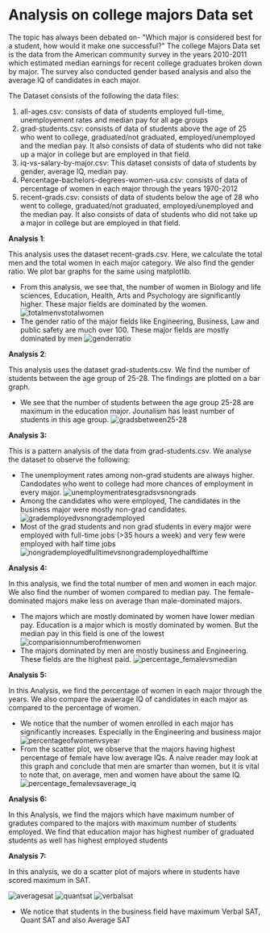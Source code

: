 
# Analysis on college majors Data set

The topic has always been debated on- "Which major is considered best for a student, how would it make one successful?" The college Majors Data set is the data from the American community survey in the years 2010-2011 which estimated median earnings for recent college graduates broken down by major. The survey also conducted gender based analysis and also the average IQ of candidates in each major.

The Dataset consists of the following the data files:
1. all-ages.csv: consists of data of students employed full-time, unemployement rates and median pay for all    age groups
2. grad-students.csv: consists of data of students above the age of 25 who went to college, graduated/not graduated, employed/unemployed and the median pay. It also consists of data of students who did not take up a major in college but are employed in that field.
3. iq-vs-salary-by-major.csv: This dataset consists of data of students by gender, average IQ, median pay.
4. Percentage-bachelors-degrees-women-usa.csv: consists of data of percentage of women in each major through the years 1970-2012
5. recent-grads.csv: consists of data of students below the age of 28 who went to college, graduated/not graduated, employed/unemployed and the median pay. It also consists of data of students who did not take up a major in college but are employed in that field.



**Analysis 1**:

This analysis uses the dataset recent-grads.csv. Here, we calculate the total men and the total women in each major category. We also find the gender ratio. We plot bar graphs for the same using matplotlib.

+ From this analysis, we see that, the number of women in Biology and life sciences,  Education, Health, Arts and Psychology are significantly higher. These major fields are dominated by the women.
![totalmenvstotalwomen](https://cloud.githubusercontent.com/assets/25044482/25308029/4ba02488-277a-11e7-975c-3a53919de9ea.png)
+ The gender ratio of the major fields like Engineering, Business, Law and public safety are much over 100. These major fields are mostly dominated by men
![genderratio](https://cloud.githubusercontent.com/assets/25044482/25308043/7b36e114-277a-11e7-876c-6e8f69d60a8d.png)

**Analysis 2**:

This analysis uses the dataset grad-students.csv. We find the number of students between the age group of 25-28. The findings are plotted on a bar graph.

+ We see that the number of students between the age group 25-28 are maximum in the education major. Jounalism has least number of students in this age group.
![gradsbetween25-28](https://cloud.githubusercontent.com/assets/25044482/25308051/9d00dae8-277a-11e7-9b0e-422a0fdebdd1.png)

**Analysis 3:**

This is a pattern analysis of the data from grad-students.csv. We analyse the dataset to observe the following:

+ The unemployment rates among non-grad students are always higher. Candodates who went to college had more chances of employment in every major.
![unemploymentratesgradsvsnongrads](https://cloud.githubusercontent.com/assets/25044482/25308077/25c43be0-277b-11e7-8a27-82f70213cb3a.png)
+ Among the candidates who were employed, The candidates in the business major were mostly non-grad candidates. 
![grademployedvsnongrademployed](https://cloud.githubusercontent.com/assets/25044482/25308060/e66f0b78-277a-11e7-937a-5075a461298e.png)
+ Most of the grad students and non grad students in every major were employed with full-time jobs (>35 hours a week) and very few were employed with half time jobs
![nongrademployedfulltimevsnongrademployedhalftime](https://cloud.githubusercontent.com/assets/25044482/25308068/fe9a8fc4-277a-11e7-8cc5-7e9578d1f69c.png)

**Analysis 4:**

In this analysis, we find the total number of men and women in each major. We also find the number of women compared to median pay. The female-dominated majors make less on average than male-dominated majors.

+ The majors which are mostly dominated by women have lower median pay. Education is a major which is mostly dominated by women. But the median pay in this field is one of the lowest
![comparisionnumberofmenwomen](https://cloud.githubusercontent.com/assets/25044482/25308087/595337cc-277b-11e7-886d-c20c555434a6.png)
+ The majors dominated by men are mostly business and Engineering. These fields are the highest paid. 
![percentage_femalevsmedian](https://cloud.githubusercontent.com/assets/25044482/25308092/6ea982b6-277b-11e7-8da4-d71ee8c8bd76.png)

**Analysis 5:**

In this Analysis, we find the percentage of women in each major through the years. We also compare the avaerage IQ of candidates in each major as compared to the percentage of women.

+ We notice that the number of women enrolled in each major has significantly increases. Especially in the Engineering and business major
![percentageofwomenvsyear](https://cloud.githubusercontent.com/assets/25044482/25308099/8c68129a-277b-11e7-8499-3577d52b466f.png)
+ From the scatter plot, we observe that the majors having highest percentage of female have low average IQs. A naive reader may look at this graph and conclude that men are smarter than women, but it is vital to note that, on average, men and women have about the same IQ.
![percentage_femalevsaverage_iq](https://cloud.githubusercontent.com/assets/25044482/25308103/9addec32-277b-11e7-872c-2743dc2af1fa.png)

**Analysis 6:**

In this Analysis, we find the majors which have maximum number of gradutes compared to the majors with maximum number of students employed. We find that education major has highest number of graduated students as well has highest employed students

**Analysis 7:**

In this analysis, we do a scatter plot of majors where in students have scored maximum in SAT.

![averagesat](https://cloud.githubusercontent.com/assets/25044482/25636415/5039b694-2f4f-11e7-853a-f8ccc8d8bec5.png)
![quantsat](https://cloud.githubusercontent.com/assets/25044482/25636420/53d67d96-2f4f-11e7-91b4-c18d9f09f75c.png)
![verbalsat](https://cloud.githubusercontent.com/assets/25044482/25636429/5686bbb4-2f4f-11e7-8706-3d4e0c76144b.png)

+ We notice that students in the business field have maximum Verbal SAT, Quant SAT and also Average SAT

```python

```
